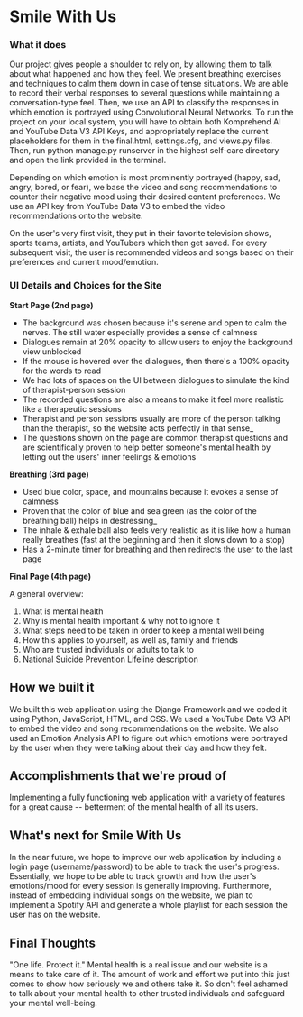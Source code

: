 # Smile With Us

### What it does

Our project gives people a shoulder to rely on, by allowing them to talk about what happened and how they feel. We present breathing exercises and techniques to calm them down in case of tense situations. We are able to record their verbal responses to several questions while maintaining a conversation-type feel. Then, we use an API to classify the responses in which emotion is portrayed using Convolutional Neural Networks. To run the project on your local system, you will have to obtain both Komprehend AI and YouTube Data V3 API Keys, and appropriately replace the current placeholders for them in the final.html, settings.cfg, and views.py files. Then, run python manage.py runserver in the highest self-care directory and open the link provided in the terminal. 

Depending on which emotion is most prominently portrayed (happy, sad, angry, bored, or fear), we base
the video and song recommendations to counter their negative mood using their desired content preferences. We use an API key from YouTube Data V3 to embed the video recommendations onto the website. 

On the user's very first visit, they put in their favorite television shows, sports teams, artists, and YouTubers which then get saved. For every subsequent visit, the user is recommended videos and songs based on their preferences and current mood/emotion. 

### UI Details and Choices for the Site

**Start Page (2nd page)**
- The background was chosen because it's serene and open to calm the nerves. The still water especially provides a sense of calmness
- Dialogues remain at 20% opacity to allow users to enjoy the background view unblocked
- If the mouse is hovered over the dialogues, then there's a 100% opacity for the words to read
- We had lots of spaces on the UI between dialogues to simulate the kind of therapist-person session
- The recorded questions are also a means to make it feel more realistic like a therapeutic sessions
- Therapist and person sessions usually are more of the person talking than the therapist, so the website acts perfectly in that sense_
- The questions shown on the page are common therapist questions and are scientifically proven to help better someone's mental health by letting out the users' inner feelings & emotions

**Breathing (3rd page)**
- Used blue color, space, and mountains because it evokes a sense of calmness
- Proven that the color of blue and sea green (as the color of the breathing ball) helps in destressing_
- The inhale & exhale ball also feels very realistic as it is like how a human really breathes (fast at the beginning and then it slows down to a stop)
- Has a 2-minute timer for breathing and then redirects the user to the last page

**Final Page (4th page)**

A general overview:
1. What is mental health
2. Why is mental health important & why not to ignore it
3. What steps need to be taken in order to keep a mental well being
4. How this applies to yourself, as well as, family and friends
5. Who are trusted individuals or adults to talk to
6. National Suicide Prevention Lifeline description

## How we built it

We built this web application using the Django Framework and we coded it using Python, JavaScript, HTML, and CSS. We used a YouTube Data V3 API to embed the video and song recommendations on the website. We also used an Emotion Analysis API to figure out which emotions were portrayed by the user when they were talking about their day and how they felt. 

## Accomplishments that we're proud of

Implementing a fully functioning web application with a variety of features for a great cause -- betterment of the mental health of all its users. 

## What's next for Smile With Us

In the near future, we hope to improve our web application by including a login page (username/password) to be able to track the user's progress. Essentially, we hope to be able to track growth and how the user's emotions/mood for every session is generally improving. Furthermore, instead of embedding individual songs on the website, we plan to implement a Spotify API and generate a whole playlist for each session the user has on the website. 

## Final Thoughts
"One life. Protect it." Mental health is a real issue and our website is a means to take care of it. The amount of work and effort we put into this just comes to show how seriously we and others take it. So don't feel ashamed to talk about your mental health to other trusted individuals and safeguard your mental well-being.
